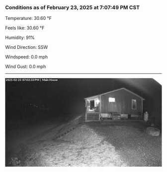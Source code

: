 ### Conditions as of February 23, 2025 at 7:07:49 PM CST 

Temperature: 30.60 &deg;F

Feels like: 30.60 &deg;F

Humidity: 91%

Wind Direction: SSW

Windspeed: 0.0 mph

Wind Gust: 0.0 mph

---

<img src="./images/latest.jpeg"/>

